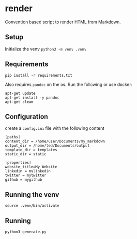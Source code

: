 # render
Convention based script to render HTML from Markdown.

## Setup
Initialize the venv
`python3 -m venv .venv`

## Requirements
`pip install -r requirements.txt`

Also requires `pandoc` on the os. Run the following or use docker:

```
apt-get update
apt-get install -y pandoc 
apt-get clean
```

## Configuration
create a `config.ini` file with the following content

```
[paths]
content_dir = /home/user/Documents/my_markdown
output_dir = /home/ted/Documents/output
template_dir = templates
static_dir = static

[properties]
website_title=My Website
linkedin = mylinkedin
twitter = mytwitter
github = mygithub

```

## Running the venv
`source .venv/bin/activate`

## Running
`python3 generate.py`
